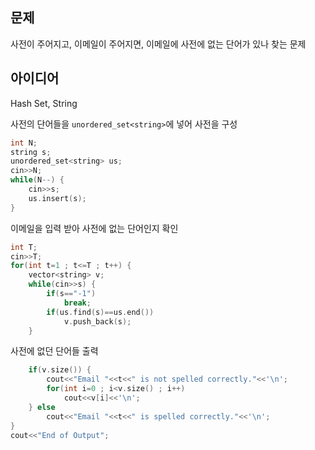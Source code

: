 ## 문제
사전이 주어지고, 이메일이 주어지면, 이메일에 사전에 없는 단어가 있나 찾는 문제

## 아이디어
Hash Set, String

사전의 단어들을 `unordered_set<string>`에 넣어 사전을 구성
```cpp
int N;
string s;
unordered_set<string> us;
cin>>N;
while(N--) {
	cin>>s;
	us.insert(s);
}
```
이메일을 입력 받아 사전에 없는 단어인지 확인
```cpp
int T;
cin>>T;
for(int t=1 ; t<=T ; t++) {
	vector<string> v;
	while(cin>>s) {
		if(s=="-1")
			break;
		if(us.find(s)==us.end())
			v.push_back(s);
	}
```
사전에 없던 단어들 출력
```cpp
	if(v.size()) {
		cout<<"Email "<<t<<" is not spelled correctly."<<'\n';
		for(int i=0 ; i<v.size() ; i++)
			cout<<v[i]<<'\n';
	} else
		cout<<"Email "<<t<<" is spelled correctly."<<'\n';
}
cout<<"End of Output";
```